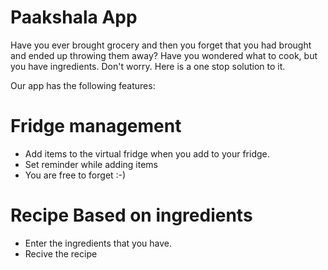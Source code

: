 # Paakshala App
Have you ever brought grocery and then you forget that you had brought and ended up throwing them away?
Have you wondered what to cook, but you have ingredients.
Don't worry. Here is a one stop solution to it.

Our app has the following features:
# Fridge management
- Add items to the virtual fridge when you add to your fridge.
- Set reminder while adding items
- You are free to forget :-)

# Recipe Based on ingredients
- Enter the ingredients that you have.
- Recive the recipe
